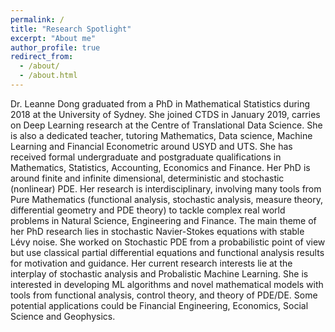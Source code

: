 ```yaml
---
permalink: /
title: "Research Spotlight"
excerpt: "About me"
author_profile: true
redirect_from: 
  - /about/
  - /about.html
---
```


Dr. Leanne Dong graduated from a PhD in Mathematical Statistics during 2018 at the University of Sydney. She joined CTDS in January 2019, carries on Deep Learning research at the Centre of Translational Data Science. She is also a dedicated teacher, tutoring Mathematics, Data science, Machine Learning and Financial Econometric around USYD and UTS. She has received formal undergraduate and postgraduate qualifications in Mathematics, Statistics, Accounting, Economics and Finance. Her PhD is around finite and infinite dimensional, deterministic and stochastic (nonlinear) PDE. Her research is interdisciplinary, involving many tools from Pure Mathematics (functional analysis, stochastic analysis, measure theory, differential geometry and PDE theory) to tackle complex real world problems in Natural Science, Engineering and Finance. The main theme of her PhD research lies in stochastic Navier-Stokes equations with stable Lévy noise. She worked on Stochastic PDE from a probabilistic point of view but use classical partial differential equations and functional analysis results for motivation and guidance. Her current research interests lie at the interplay of stochastic analysis and Probalistic Machine Learning. She is interested in developing ML algorithms and novel mathematical models with tools from functional analysis, control theory, and theory of PDE/DE.
Some potential applications could be Financial Engineering, Economics, Social Science and Geophysics.

